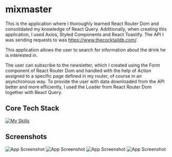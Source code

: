 # mixmaster

This is the application where I thoroughly learned React Router Dom and consolidated my knowledge of React Query. Additionally, when creating this application, I used Axios, Styled Components and React Toastify. The API I was sending requests to was https://www.thecocktaildb.com/. 

This application allows the user to search for information about the drink he is interested in. 

The user can subscribe to the newsletter, which I created using the Form component of React Router Dom and handled with the help of Action assigned to a specific page defined in my router, of course in an asynchronous way. To provide the user with data downloaded from the API better and more efficiently, I used the Loader from React Router Dom together with React Query.

## Core Tech Stack

[![My Skills](https://skillicons.dev/icons?i=js,react,html,css)](https://skillicons.dev)

## Screenshots

![App Screenshot](https://i.imgur.com/m2qwGnq.png)
![App Screenshot](https://i.imgur.com/km9zWvr.png)
![App Screenshot](https://i.imgur.com/JHNQWeP.png)
![App Screenshot](https://i.imgur.com/Wu7ijzg.png)
